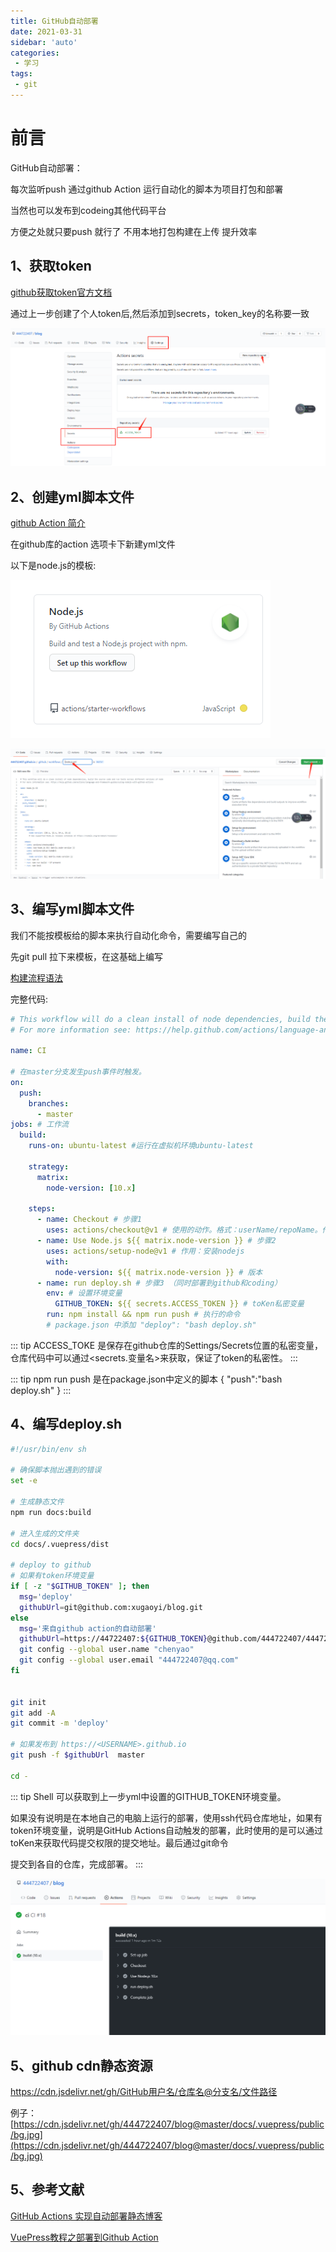 ```yaml
---
title: GitHub自动部署
date: 2021-03-31
sidebar: 'auto'
categories:
 - 学习
tags:
 - git
---
```

# 前言

GitHub自动部署：

每次监听push 通过github Action 运行自动化的脚本为项目打包和部署

当然也可以发布到codeing其他代码平台 

方便之处就只要push 就行了 不用本地打包构建在上传 提升效率


## 1、获取token

[github获取token官方文档](https://docs.github.com/cn/github/authenticating-to-github/creating-a-personal-access-token)

通过上一步创建了个人token后,然后添加到secrets，token_key的名称要一致

![secrets](./secrets.png)

## 2、创建yml脚本文件

[github Action 简介](https://docs.github.com/cn/actions/learn-github-actions/introduction-to-github-actions)

在github库的action 选项卡下新建yml文件

以下是node.js的模板:

![node](./node.png)

![node_yml](./nodeyml.png)

## 3、编写yml脚本文件

我们不能按模板给的脚本来执行自动化命令，需要编写自己的

先git pull 拉下来模板，在这基础上编写

[构建流程语法](https://docs.github.com/cn/actions/reference/workflow-syntax-for-github-actions#onpushpull_requestpaths)

完整代码:

```yml
# This workflow will do a clean install of node dependencies, build the source code and run tests across different versions of node
# For more information see: https://help.github.com/actions/language-and-framework-guides/using-nodejs-with-github-actions

name: CI

# 在master分支发生push事件时触发。
on: 
  push:
    branches:
      - master
jobs: # 工作流
  build:
    runs-on: ubuntu-latest #运行在虚拟机环境ubuntu-latest

    strategy:
      matrix:
        node-version: [10.x]

    steps: 
      - name: Checkout # 步骤1
        uses: actions/checkout@v1 # 使用的动作。格式：userName/repoName。作用：检出仓库，获取源码。 官方actions库：https://github.com/actions
      - name: Use Node.js ${{ matrix.node-version }} # 步骤2
        uses: actions/setup-node@v1 # 作用：安装nodejs
        with:
          node-version: ${{ matrix.node-version }} # 版本
      - name: run deploy.sh # 步骤3 （同时部署到github和coding）
        env: # 设置环境变量
          GITHUB_TOKEN: ${{ secrets.ACCESS_TOKEN }} # toKen私密变量
        run: npm install && npm run push # 执行的命令  
        # package.json 中添加 "deploy": "bash deploy.sh"
```
::: tip
ACCESS_TOKE 是保存在github仓库的Settings/Secrets位置的私密变量，仓库代码中可以通过<secrets.变量名>来获取，保证了token的私密性。
::: 

::: tip
npm run push 是在package.json中定义的脚本 
 { "push":"bash deploy.sh" }
::: 



## 4、编写deploy.sh

```sh
#!/usr/bin/env sh

# 确保脚本抛出遇到的错误
set -e

# 生成静态文件
npm run docs:build

# 进入生成的文件夹
cd docs/.vuepress/dist

# deploy to github
# 如果有token环境变量
if [ -z "$GITHUB_TOKEN" ]; then
  msg='deploy'
  githubUrl=git@github.com:xugaoyi/blog.git
else
  msg='来自github action的自动部署'
  githubUrl=https://44722407:${GITHUB_TOKEN}@github.com/444722407/444722407.github.io.git
  git config --global user.name "chenyao"
  git config --global user.email "444722407@qq.com"
fi


git init
git add -A
git commit -m 'deploy'

# 如果发布到 https://<USERNAME>.github.io
git push -f $githubUrl  master

cd -
```

::: tip
Shell 可以获取到上一步yml中设置的GITHUB_TOKEN环境变量。

如果没有说明是在本地自己的电脑上运行的部署，使用ssh代码仓库地址，如果有token环境变量，说明是GitHub Actions自动触发的部署，此时使用的是可以通过toKen来获取代码提交权限的提交地址。最后通过git命令

提交到各自的仓库，完成部署。
::: 

![deploy](./deploy.png)

## 5、github cdn静态资源
https://cdn.jsdelivr.net/gh/GitHub用户名/仓库名@分支名/文件路径

例子：[https://cdn.jsdelivr.net/gh/444722407/blog@master/docs/.vuepress/public/bg.jpg](https://cdn.jsdelivr.net/gh/444722407/blog@master/docs/.vuepress/public/bg.jpg)

## 5、参考文献
[GitHub Actions 实现自动部署静态博客](https://xugaoyi.com/pages/6b9d359ec5aa5019/#%E5%AE%9E%E7%8E%B0)

[VuePress教程之部署到Github Action](https://cloud.tencent.com/developer/article/1777585)

